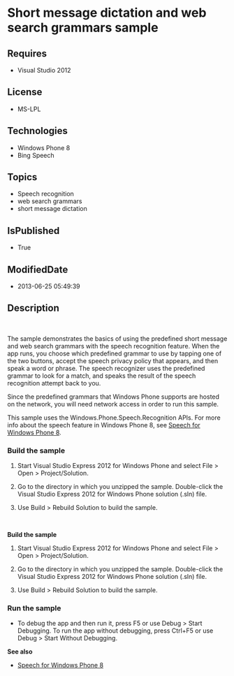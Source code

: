 # Short message dictation and web search grammars sample
## Requires
* Visual Studio 2012
## License
* MS-LPL
## Technologies
* Windows Phone 8
* Bing Speech
## Topics
* Speech recognition
* web search grammars
* short message dictation
## IsPublished
* True
## ModifiedDate
* 2013-06-25 05:49:39
## Description

<div id="mainBody">
<p>&nbsp;</p>
<div class="introduction">
<p>The sample demonstrates the basics of using the predefined short message and web search grammars with the speech recognition feature. When the app runs, you choose which predefined grammar to use by tapping one of the two buttons, accept the speech privacy
 policy that appears, and then speak a word or phrase. The speech recognizer uses the predefined grammar to look for a match, and speaks the result of the speech recognition attempt back to you.</p>
<p>Since the predefined grammars that Windows&nbsp;Phone supports are hosted on the network, you will need network access in order to run this sample.</p>
<p>This sample uses the Windows.Phone.Speech.Recognition APIs. For more info about the speech feature in Windows&nbsp;Phone&nbsp;8, see
<a href="http://go.microsoft.com/fwlink/?LinkId=270158">Speech for Windows Phone 8</a>.</p>
<h3 class="procedureSubHeading">Build the sample</h3>
<div class="subSection">
<ol>
<li>
<p>Start Visual Studio Express 2012 for Windows&nbsp;Phone and select <span class="ui">
File</span> &gt; <span class="ui">Open</span> &gt; <span class="ui">Project/Solution</span>.</p>
</li><li>
<p>Go to the directory in which you unzipped the sample. Double-click the Visual Studio Express 2012 for Windows&nbsp;Phone solution (<span class="label">.sln</span>) file.</p>
</li><li>
<p>Use <span class="ui">Build</span> &gt; <span class="ui">Rebuild Solution</span> to build the sample.</p>
</li></ol>
</div>
<p>&nbsp;</p>
<p><strong>Build the sample</strong></p>
<ol>
<li>
<p>Start Visual Studio Express 2012 for Windows&nbsp;Phone and select <span class="ui">
File</span> &gt; <span class="ui">Open</span> &gt; <span class="ui">Project/Solution</span>.</p>
</li><li>
<p>Go to the directory in which you unzipped the sample. Double-click the Visual Studio Express 2012 for Windows&nbsp;Phone solution (<span class="label">.sln</span>) file.</p>
</li><li>
<p>Use <span class="ui">Build</span> &gt; <span class="ui">Rebuild Solution</span> to build the sample.</p>
</li></ol>
<h3 class="procedureSubHeading">Run the sample</h3>
<div class="subSection">
<ul>
<li>
<p>To debug the app and then run it, press F5 or use <span class="ui">Debug</span> &gt;
<span class="ui">Start Debugging</span>. To run the app without debugging, press Ctrl&#43;F5 or use
<span class="ui">Debug</span> &gt; <span class="ui">Start Without Debugging</span>.</p>
</li></ul>
</div>
<p><strong>See also</strong></p>
<ul>
<li>
<p><a href="http://go.microsoft.com/fwlink/?LinkId=270158">Speech for Windows Phone 8</a></p>
</li></ul>
</div>
</div>
